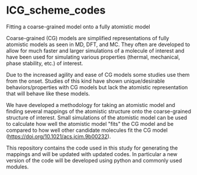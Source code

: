 # ICG_scheme_codes
Fitting a coarse-grained model onto a fully atomistic model

Coarse-grained (CG) models are simplified representations of fully atomistic models as seen in MD, DFT, and MC. They often are developed to allow for much faster and larger simulations of a molecule of interest and have been used for simulating various properties (thermal, mechanical, phase stability, etc.) of interest. 

Due to the increased agility and ease of CG models some studies use them from the onset. Studies of this kind have shown unique/desirable behaviors/properties with CG models but lack the atomistic representation that will behave like these models. 

We have developed a methodology for taking an atomistic model and finding several mappings of the atomistic structure onto the coarse-grained structure of interest. Small simulations of the atomistic model can be used to calculate how well the atomistic model "fits" the CG model and be compared to how well other candidate molecules fit the CG model (https://doi.org/10.1021/acs.jcim.9b00232). 

This repository contains the code used in this study for generating the mappings and will be updated with updated codes. In particular a new version of the code will be developed using python and commonly used modules.
